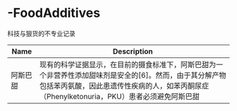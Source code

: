 # -FoodAdditives
科技与狠货的不专业记录


| Name  | Description |
| ------------- | ------------- |
| 阿斯巴甜  | 现有的科学证据显示，在目前的摄食标准下，阿斯巴甜为一个非营养性添加甜味剂是安全的[6]。然而，由于其分解产物包括苯丙氨酸，因此患遗传性疾病的人，如苯丙酮尿症（Phenylketonuria，PKU）患者必须避免阿斯巴甜  |
